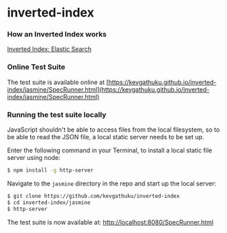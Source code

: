 # inverted-index

### How an Inverted Index works

[Inverted Index: Elastic Search](https://www.elastic.co/guide/en/elasticsearch/guide/current/inverted-index.html)

### Online Test Suite

The test suite is available online at [https://kevgathuku.github.io/inverted-index/jasmine/SpecRunner.html](https://kevgathuku.github.io/inverted-index/jasmine/SpecRunner.html)


### Running the test suite locally

JavaScript shouldn't be able to access files from the local filesystem, so to be able to read the JSON file, a local static server needs to be set up.

Enter the following command in your Terminal, to install a local static file server using node:

```bash
$ npm install -g http-server
```

Navigate to the `jasmine` directory in the repo and start up the local server:
```bash
$ git clone https://github.com/kevgathuku/inverted-index
$ cd inverted-index/jasmine
$ http-server
```

The test suite is now available at: [http://localhost:8080/SpecRunner.html](http://localhost:8080/SpecRunner.html)

